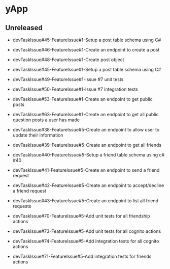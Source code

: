 # yApp

## Unreleased
* devTaskIssue#45-FeatureIssue#1-Setup a post table schema using C#
* devTaskIssue#46-FeatureIssue#1-Create an endpoint to create a post
* devTaskIssue#48-FeatureIssue#1-Create post object
* devTaskIssue#45-FeatureIssue#1-Setup a post table schema using C#
* devTaskIssue#49-FeatureIssue#1-Issue #7 unit tests
* devTaskIssue#50-FeatureIssue#1-Issue #7 integration tests
* devTaskIssue#53-FeatureIssue#1-Create an endpoint to get public posts
* devTaskIssue#63-FeatureIssue#1-Create an endpoint to get all public question posts a user has made

* devTaskIssue#38-FeatureIssue#5-Create an endpoint to allow user to update their information
* devTaskIssue#39-FeatureIssue#5-Create an endpoint to get all friends
* devTaskIssue#40-FeatureIssue#5-Setup a friend table schema using c# #40
* devTaskIssue#41-FeatureIssue#5-Create an endpoint to send a friend request
* devTaskIssue#42-FeatureIssue#5-Create an endpoint to accept/decline a friend request
* devTaskIssue#43-FeatureIssue#5-Create an endpoint to list all friend requests
* devTaskIssue#70-FeatureIssue#5-Add unit tests for all friendship actions
* devTaskIssue#73-FeatureIssue#5-Add unit tests for all cognito actions
* devTaskIssue#74-FeatureIssue#5-Add integration tests for all cognito actions
* devTaskIssue#71-FeatureIssue#5-Add integration tests for friends actions
